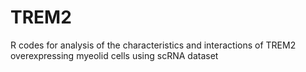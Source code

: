 # TREM2
R codes for analysis of the characteristics and interactions of TREM2 overexpressing myeolid cells using scRNA dataset
